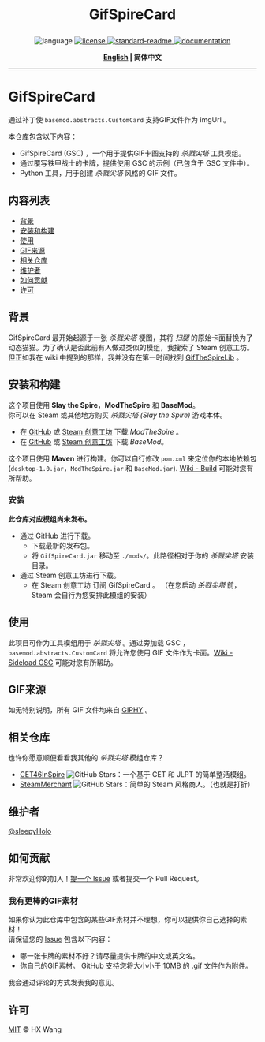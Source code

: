 
<h1 align="center">
    <p>GifSpireCard</p>
</h1>
<p align="center">
    <a>
        <img alt="language" src="https://img.shields.io/github/languages/top/sleepyHolo/SpireMod_GifSpireCard">
    </a>
    <a href="https://github.com/sleepyHolo/SpireMod_GifSpireCard/blob/main/LICENSE">
        <img alt="license" src="https://img.shields.io/github/license/sleepyHolo/SpireMod_GifSpireCard
        ">
    </a>
    <a href="https://github.com/RichardLitt/standard-readme">
        <img alt="standard-readme" src="https://img.shields.io/badge/readme%20style-standard-brightgreen">
    </a>
    <a href="https://github.com/sleepyHolo/SpireMod_GifSpireCard/wiki">
        <img alt="documentation" src="https://img.shields.io/badge/doc-wiki-red">
    </a>
</p>
<p align="center">
    <b> <a href="README.md">English</a> | 简体中文 </b>
</p>

---

# GifSpireCard
通过补丁使 `basemod.abstracts.CustomCard` 支持GIF文件作为 imgUrl 。  
  
本仓库包含以下内容：  
- GifSpireCard (GSC) ，一个用于提供GIF卡图支持的 _杀戮尖塔_ 工具模组。
- 通过覆写铁甲战士的卡牌，提供使用 GSC 的示例（已包含于 GSC 文件中）。
- Python 工具，用于创建 _杀戮尖塔_ 风格的 GIF 文件。

## 内容列表
- [背景](#背景)
- [安装和构建](#安装和构建)
- [使用](#使用)
- [GIF来源](#gif来源)
- [相关仓库](#相关仓库)
- [维护者](#维护者)
- [如何贡献](#如何贡献)
- [许可](#许可)

## 背景
GifSpireCard 最开始起源于一张 _杀戮尖塔_ 梗图，其将 _扫腿_ 的原始卡面替换为了动态猫猫。为了确认是否此前有人做过类似的模组，我搜索了 Steam 创意工坊。但正如我在 wiki 中提到的那样，我并没有在第一时间找到 [GifTheSpireLib](https://github.com/lobbienjonsji/GifTheSpire) 。  

## 安装和构建
这个项目使用 **Slay the Spire**，**ModTheSpire** 和 **BaseMod**。  
你可以在 Steam 或其他地方购买 _杀戮尖塔 (Slay the Spire)_ 游戏本体。  
- 在 [GitHub](https://github.com/kiooeht/ModTheSpire) 或 [Steam 创意工坊](https://steamcommunity.com/sharedfiles/filedetails/?id=1605060445) 下载 _ModTheSpire_ 。
- 在 [GitHub](https://github.com/daviscook477/BaseMod) 或 [Steam 创意工坊](https://steamcommunity.com/sharedfiles/filedetails/?id=1605833019) 下载 _BaseMod_。

这个项目使用 **Maven** 进行构建。你可以自行修改 `pom.xml` 来定位你的本地依赖包 (`desktop-1.0.jar`，`ModTheSpire.jar` 和 `BaseMod.jar`). [Wiki - Build](https://github.com/sleepyHolo/SpireMod_GifSpireCard/wiki#build) 可能对您有所帮助。 
### 安装
**此仓库对应模组尚未发布。**
- 通过 GitHub 进行下载。
    - 下载最新的发布包。
    - 将 `GifSpireCard.jar` 移动至 `./mods/`。此路径相对于你的 _杀戮尖塔_ 安装目录。
- 通过 Steam 创意工坊进行下载。
    - 在 Steam 创意工坊 订阅 GifSpireCard 。
    （在您启动 _杀戮尖塔_ 前， Steam 会自行为您安排此模组的安装）

## 使用
此项目可作为工具模组用于 _杀戮尖塔_ 。通过旁加载 GSC ，`basemod.abstracts.CustomCard` 将允许您使用 GIF 文件作为卡面。[Wiki - Sideload GSC](https://github.com/sleepyHolo/SpireMod_GifSpireCard/wiki/Sideload-GSC) 可能对您有所帮助。

## GIF来源
如无特别说明，所有 GIF 文件均来自 [GIPHY](https://giphy.com/) 。  

## 相关仓库
也许你愿意顺便看看我其他的 _杀戮尖塔_ 模组仓库？  
- [CET46InSpire](https://github.com/sleepyHolo/SpireMod_CET46InSpire) ![GitHub Stars](https://img.shields.io/github/stars/sleepyHolo/SpireMod_CET46InSpire)：一个基于 CET 和 JLPT 的简单整活模组。
- [SteamMerchant](https://github.com/sleepyHolo/SpireMod_SteamMerchant) ![GitHub Stars](https://img.shields.io/github/stars/sleepyHolo/SpireMod_SteamMerchant)：简单的 Steam 风格商人。（也就是打折）

## 维护者
[@sleepyHolo](https://github.com/sleepyHolo)

## 如何贡献
非常欢迎你的加入！[提一个 Issue](https://github.com/sleepyHolo/SpireMod_GifSpireCard/issues/new) 或者提交一个 Pull Request。  
### 我有更棒的GIF素材
如果你认为此仓库中包含的某些GIF素材并不理想，你可以提供你自己选择的素材！  
请保证您的 [Issue](https://github.com/sleepyHolo/SpireMod_GifSpireCard/issues/new) 包含以下内容： 
- 哪一张卡牌的素材不好？请尽量提供卡牌的中文或英文名。
- 你自己的GIF素材。 GitHub 支持您将大小小于 [10MB](https://docs.github.com/en/get-started/writing-on-github/working-with-advanced-formatting/attaching-files) 的 .gif 文件作为附件。  

我会通过评论的方式发表我的意见。

## 许可
[MIT](LICENSE) © HX Wang